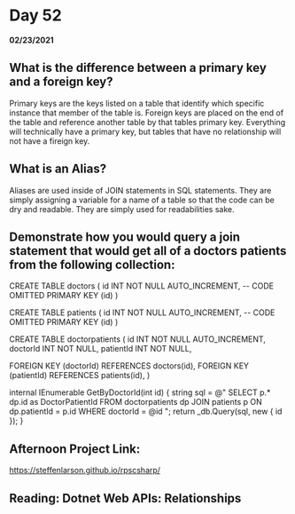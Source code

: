 # Day 52
__02/23/2021__

## What is the difference between a primary key and a foreign key?

Primary keys are the keys listed on a table that identify which specific instance that member of the table is. Foreign keys are placed on the end of the table and reference another table by that tables primary key. Everything will technically have a primary key, but tables that have no relationship will not have a fireign key.


## What is an Alias?

Aliases are used inside of JOIN statements in SQL statements. They are simply assigning a variable for a name of a table so that the code can be dry and readable. They are simply used for readabilities sake.


## Demonstrate how you would query a join statement that would get all of a doctors patients from the following collection:

 CREATE TABLE doctors (
  id INT NOT NULL AUTO_INCREMENT,
  -- CODE OMITTED
  PRIMARY KEY (id)
)

CREATE TABLE patients (
  id INT NOT NULL AUTO_INCREMENT,
  -- CODE OMITTED
  PRIMARY KEY (id)
)

CREATE TABLE doctorpatients (
  id INT NOT NULL AUTO_INCREMENT,
  doctorId INT NOT NULL,
  patientId INT NOT NULL,

  FOREIGN KEY (doctorId)
    REFERENCES doctors(id),
  FOREIGN KEY (patientId)
    REFERENCES patients(id),
) 

internal IEnumerable<PatientDoctorPatientViewModel> GetByDoctorId(int id)
    {
      string sql = @"
      SELECT
      p.*
      dp.id as DoctorPatientId
      FROM doctorpatients dp
      JOIN patients p ON dp.patientId = p.id
      WHERE doctorId = @id
      ";
      return _db.Query<PatientDoctorPatientViewModel>(sql, new { id });
    }


## Afternoon Project Link:

https://steffenlarson.github.io/rpscsharp/


## Reading: Dotnet Web APIs: Relationships
